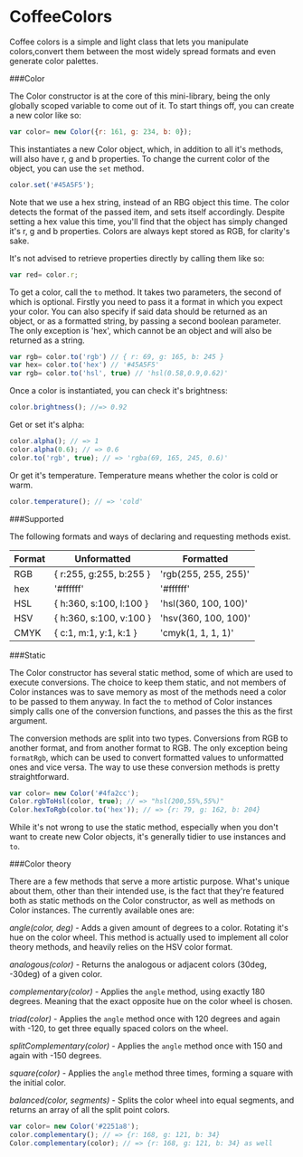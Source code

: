 # CoffeeColors
Coffee colors is a simple and light class that lets you manipulate colors,convert them between
the most widely spread formats and even generate color palettes.

###Color

The Color constructor is at the core of this mini-library, being the only globally scoped variable
to come out of it. To start things off, you can create a new color like so:

```javascript
var color= new Color({r: 161, g: 234, b: 0});
```

This instantiates a new Color object, which, in addition to all it's methods, will also have
r, g and b properties. To change the current color of the object, you can use the `set` method.

```javascript
color.set('#45A5F5');
```

Note that we use a hex string, instead of an RBG object this time. The color detects the format
of the passed item, and sets itself accordingly. Despite setting a hex value this time, you'll
find that the object has simply changed it's r, g and b properties. Colors are always kept stored
as RGB, for clarity's sake.

It's not advised to retrieve properties directly by calling them like so:

```javascript
var red= color.r;
```

To get a color, call the `to` method. It takes two parameters, the second of which is optional.
Firstly you need to pass it a format in which you expect your color. You can also specify if said
data should be returned as an object, or as a formatted string, by passing a second boolean parameter.
The only exception is 'hex', which cannot be an object and will also be returned as a string.

```javascript
var rgb= color.to('rgb') // { r: 69, g: 165, b: 245 }
var hex= color.to('hex') // '#45A5F5'
var rgb= color.to('hsl', true) // 'hsl(0.58,0.9,0.62)'
```

Once a color is instantiated, you can check it's brightness:

```javascript
color.brightness(); //=> 0.92
```

Get or set it's alpha:

```javascript
color.alpha(); // => 1
color.alpha(0.6); // => 0.6
color.to('rgb', true); // => 'rgba(69, 165, 245, 0.6)'
```

Or get it's temperature. Temperature means whether the color is cold or warm.

```javascript
color.temperature(); // => 'cold'
```

###Supported

The following formats and ways of declaring and requesting methods exist.

Format | Unformatted | Formatted
--- | --- | ---
RGB | { r:255, g:255, b:255 } | 'rgb(255, 255, 255)'
hex | '#ffffff' | '#ffffff'
HSL | { h:360, s:100, l:100 } | 'hsl(360, 100, 100)'
HSV | { h:360, s:100, v:100 } | 'hsv(360, 100, 100)'
CMYK| { c:1, m:1, y:1, k:1 } | 'cmyk(1, 1, 1, 1)'

###Static

The Color constructor has several static method, some of which are used
to execute conversions. The choice to keep them static, and not members of
Color instances was to save memory as most of the methods need a color to be
passed to them anyway. In fact the `to` method of Color instances simply calls
one of the conversion functions, and passes the this as the first argument.

The conversion methods are split into two types. Conversions from RGB to another format, and from another format to RGB. The only exception being `formatRgb`, which can be used to convert formatted values to unformatted ones and vice versa. The way to use these conversion methods is pretty straightforward.

```javascript
var color= new Color('#4fa2cc');
Color.rgbToHsl(color, true); // => "hsl(200,55%,55%)"
Color.hexToRgb(color.to('hex')); // => {r: 79, g: 162, b: 204}
```
While it's not wrong to use the static method, especially when you don't want to create new Color objects, it's generally tidier to use instances and `to`.

###Color theory

There are a few methods that serve a more artistic purpose. What's unique about them, other than their intended use, is the fact that they're featured both as static methods on the Color constructor, as well as
methods on Color instances. The currently available ones are:

*angle(color, deg)* - Adds a given amount of degrees to a color. Rotating it's hue on the color wheel. This method is actually used to implement all color theory methods, and heavily relies on the HSV color format.

*analogous(color)* - Returns the analogous or adjacent colors (30deg, -30deg) of a given color.

*complementary(color)* - Applies the `angle` method, using exactly 180 degrees. Meaning that the exact opposite hue on the color wheel is chosen.

*triad(color)* - Applies the `angle` method once with 120 degrees and again with -120, to get three equally spaced colors on the wheel.

*splitComplementary(color)* - Applies the `angle` method once with 150 and again with -150 degrees.

*square(color)* - Applies the `angle` method three times, forming a square with the initial color.

*balanced(color, segments)* - Splits the color wheel into equal segments, and returns an array of all the split point colors.


```javascript
var color= new Color('#2251a8');
color.complementary(); // => {r: 168, g: 121, b: 34}
Color.complementary(color); // => {r: 168, g: 121, b: 34} as well
```
